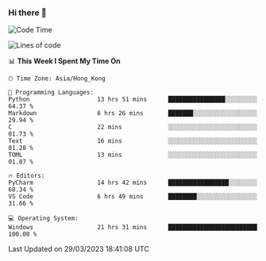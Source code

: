 ### Hi there 👋

<!--
**RoiexLee/RoiexLee** is a ✨ _special_ ✨ repository because its `README.md` (this file) appears on your GitHub profile.

Here are some ideas to get you started:

- 🔭 I’m currently working on ...
- 🌱 I’m currently learning ...
- 👯 I’m looking to collaborate on ...
- 🤔 I’m looking for help with ...
- 💬 Ask me about ...
- 📫 How to reach me: ...
- 😄 Pronouns: ...
- ⚡ Fun fact: ...
-->

<!--START_SECTION:waka-->
![Code Time](http://img.shields.io/badge/Code%20Time-172%20hrs%2045%20mins-blue)

![Lines of code](https://img.shields.io/badge/From%20Hello%20World%20I%27ve%20Written-35.2%20thousand%20lines%20of%20code-blue)

📊 **This Week I Spent My Time On** 

```text
🕑︎ Time Zone: Asia/Hong_Kong

💬 Programming Languages: 
Python                   13 hrs 51 mins      ████████████████░░░░░░░░░   64.37 % 
Markdown                 6 hrs 26 mins       ███████░░░░░░░░░░░░░░░░░░   29.94 % 
C                        22 mins             ░░░░░░░░░░░░░░░░░░░░░░░░░   01.73 % 
Text                     16 mins             ░░░░░░░░░░░░░░░░░░░░░░░░░   01.28 % 
TOML                     13 mins             ░░░░░░░░░░░░░░░░░░░░░░░░░   01.07 % 

🔥 Editors: 
PyCharm                  14 hrs 42 mins      █████████████████░░░░░░░░   68.34 % 
VS Code                  6 hrs 49 mins       ████████░░░░░░░░░░░░░░░░░   31.66 % 

💻 Operating System: 
Windows                  21 hrs 31 mins      █████████████████████████   100.00 % 
```


 Last Updated on 29/03/2023 18:41:08 UTC
<!--END_SECTION:waka-->
